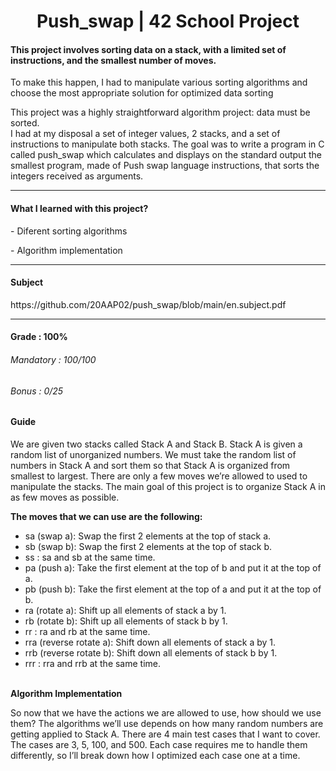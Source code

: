 <h1 align="center"> Push_swap | 42 School Project </h1>
<h4>This project involves sorting data on a stack, with a limited set of instructions, and the smallest number of moves.</h4>
<p>To make this happen, I had to manipulate various sorting algorithms and choose the most appropriate solution for optimized data sorting</p>
<p>This project was a highly straightforward algorithm project: data must be sorted.<br>
I had at my disposal a set of integer values, 2 stacks, and a set of instructions to manipulate both stacks. The goal was to write a program in C called 
push_swap which calculates and displays on the standard output the smallest program, made of Push swap language instructions, that sorts the integers 
received as arguments.</p>

-----

<h4>What I learned with this project?</h4>
<p>- Diferent sorting algorithms</p>
<p>- Algorithm implementation</p>

-----

<h4>Subject</h4>
https://github.com/20AAP02/push_swap/blob/main/en.subject.pdf

-----

<h4>Grade : 100%</h4>
<h6>Mandatory : 100/100</h6>
<h6>Bonus : 0/25</h6>

<h4>Guide</h4>

<p>We are given two stacks called Stack A and Stack B. Stack A is given a random list of unorganized numbers. We must take the random list of 
numbers in Stack A and sort them so that Stack A is organized from smallest to largest. There are only a few moves we’re allowed to used to 
manipulate the stacks. The main goal of this project is to organize Stack A in as few moves as possible.</p>

<b>The moves that we can use are the following:</b>  
- sa (swap a): Swap the first 2 elements at the top of stack a.<br> 
- sb (swap b): Swap the first 2 elements at the top of stack b.<br> 
- ss : sa and sb at the same time.<br> 
- pa (push a): Take the first element at the top of b and put it at the top of a.<br> 
- pb (push b): Take the first element at the top of a and put it at the top of b.<br> 
- ra (rotate a): Shift up all elements of stack a by 1.<br> 
- rb (rotate b): Shift up all elements of stack b by 1.<br> 
- rr : ra and rb at the same time.<br> 
- rra (reverse rotate a): Shift down all elements of stack a by 1.<br> 
- rrb (reverse rotate b): Shift down all elements of stack b by 1.<br> 
- rrr : rra and rrb at the same time.<br><br>

<b>Algorithm Implementation</b>
<p>So now that we have the actions we are allowed to use, how should we use them? The algorithms we’ll use depends on how many random numbers are getting applied to Stack A. There are 4 main test cases that I want to cover. The cases are 3, 5, 100, and 500. Each case requires me to handle them differently, so I’ll break down how I optimized each case one at a time.</p>
